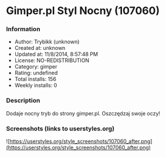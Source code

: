 # Gimper.pl Styl Nocny (107060)

### Information
- Author: Trybikk (unknown)
- Created at: unknown
- Updated at: 11/8/2014, 8:57:48 PM
- License: NO-REDISTRIBUTION
- Category: gimper
- Rating: undefined
- Total installs: 156
- Weekly installs: 0


### Description
Dodaje nocny tryb do strony gimper.pl. Oszczędzaj swoje oczy!


### Screenshots (links to userstyles.org)
![https://userstyles.org/style_screenshots/107060_after.png](https://userstyles.org/style_screenshots/107060_after.png)


